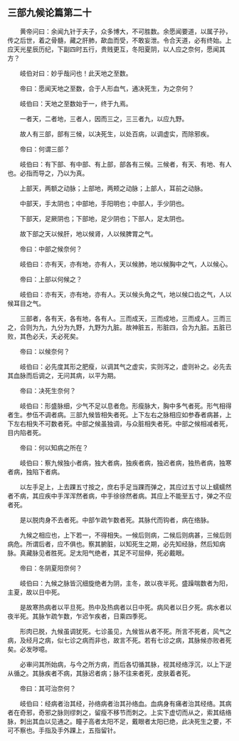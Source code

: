 ## 三部九候论篇第二十


&emsp;&emsp;黄帝问曰：余闻九针于夫子，众多博大，不可胜数。余愿闻要道，以属子孙，传之后世，着之骨髓，藏之肝肺，歃血而受，不敢妄泄。令合天道，必有终始。上应天光星辰历纪，下副四时五行，贵贱更互，冬阳夏阴，以人应之奈何，愿闻其方？

&emsp;&emsp;岐伯对曰：妙乎哉问也！此天地之至数。

&emsp;&emsp;帝曰：愿闻天地之至数，合于人形血气，通决死生，为之奈何？

&emsp;&emsp;岐伯曰：天地之至数始于一，终于九焉。

&emsp;&emsp;一者天，二者地，三者人，因而三之，三三者九，以应九野。

&emsp;&emsp;故人有三部，部有三候，以决死生，以处百病，以调虚实，而除邪疾。

&emsp;&emsp;帝曰：何谓三部？

&emsp;&emsp;岐伯曰：有下部、有中部、有上部，部各有三候。三候者，有天、有地、有人也。必指而导之，乃以为真。

&emsp;&emsp;上部天，两额之动脉；上部地，两颊之动脉；上部人，耳前之动脉。

&emsp;&emsp;中部天，手太阴也；中部地，手阳明也；中部人，手少阴也。

&emsp;&emsp;下部天，足厥阴也；下部地，足少阴也；下部人，足太阴也。

&emsp;&emsp;故下部之天以候肝，地以候肾，人以候脾胃之气。

&emsp;&emsp;帝曰：中部之候奈何？

&emsp;&emsp;岐伯曰：亦有天，亦有地，亦有人，天以候肺，地以候胸中之气，人以候心。

&emsp;&emsp;帝曰：上部以何候之？

&emsp;&emsp;岐伯曰：亦有天，亦有地，亦有人。天以候头角之气，地以候口齿之气，人以候耳目之气。

&emsp;&emsp;三部者，各有天，各有地，各有人。三而成天，三而成地，三而成人。三而三之，合则为九，九分为九野，九野为九脏。故神脏五，形脏四，合为九脏。五脏已败，其色必夭，夭必死矣。

&emsp;&emsp;帝曰：以候奈何？

&emsp;&emsp;岐伯曰：必先度其形之肥瘦，以调其气之虚实，实则泻之，虚则补之。必先去其血脉而后调之，无问其病，以平为期。

&emsp;&emsp;帝曰：决死生奈何？

&emsp;&emsp;岐伯曰：形盛脉细，少气不足以息者危。形瘦脉大，胸中多气者死。形气相得者生。参伍不调者病。三部九候皆相失者死。上下左右之脉相应如参舂者病甚，上下左右相失不可数者死。中部之候虽独调，与众脏相失者死。中部之候相减者死，目内陷者死。

&emsp;&emsp;帝曰：何以知病之所在？

&emsp;&emsp;岐伯曰：察九候独小者病，独大者病，独疾者病，独迟者病，独热者病，独寒者病，独陷下者病。

&emsp;&emsp;以左手足上，上去踝五寸按之，庶右手足当踝而弹之，其应过五寸以上蠕蠕然者不病，其应疾中手浑浑然者病，中手徐徐然者病。其应上不能至五寸，弹之不应者死。

&emsp;&emsp;是以脱肉身不去者死。中部乍疏乍数者死。其脉代而钩者，病在络脉。

&emsp;&emsp;九候之相应也，上下若一，不得相失。一候后则病，二候后则病甚，三候后则病危。所谓后者，应不俱也。察其腑脏，以知死生之期，必先知经脉，然后知病脉。真藏脉见者胜死。足太阳气绝者，其足不可屈伸，死必戴眼。

&emsp;&emsp;帝曰：冬阴夏阳奈何？

&emsp;&emsp;岐伯曰：九候之脉皆沉细旋绝者为阴，主冬，故以夜半死。盛躁喘数者为阳，主夏，故以日中死。

&emsp;&emsp;是故寒热病者以平旦死。热中及热病者以日中死。病风者以日夕死。病水者以夜半死。其脉乍疏乍数，乍迟乍疾者，日乘四季死。

&emsp;&emsp;形肉已脱，九候虽调犹死。七诊虽见，九候皆从者不死。所言不死者，风气之病，及经月之病，似七诊之病而非也，故言不死。若有七诊之病，其脉候亦败者死矣。必发哕噫。

&emsp;&emsp;必审问其所始病，与今之所方病，而后各切循其脉，视其经络浮沉，以上下逆从循之。其脉疾者不病，其脉迟者病；脉不往来者死，皮肤着者死。

&emsp;&emsp;帝曰：其可治奈何？

&emsp;&emsp;岐伯曰：经病者治其经，孙络病者治其孙络血。血病身有痛者治其经络。其病者在奇邪，奇邪之脉则缪刺之，留瘦不移节而刺之。上实下虚切而从之，索其结络脉，刺出其血以见通之。瞳子高者太阳不足，戴眼者太阳已绝，此决死生之要，不可不察也。手指及手外踝上，五指留针。

